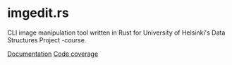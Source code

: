 # imgedit.rs
CLI image manipulation tool written in Rust for University of Helsinki's Data Structures Project -course.

[Documentation](/docs)
[Code coverage](https://codecov.io/gh/JaakkoLipsanen/imgedit.rs)

